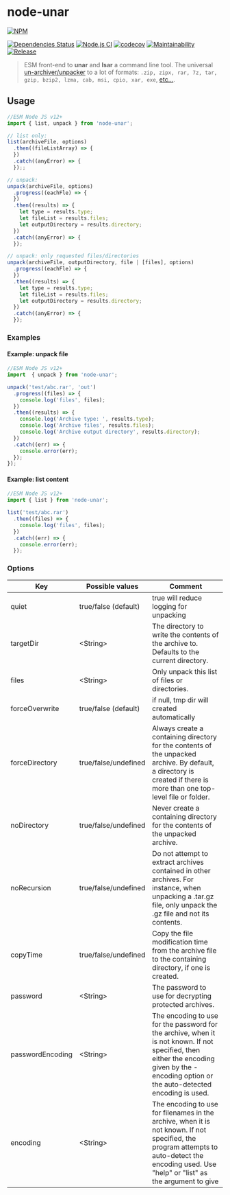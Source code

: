 # node-unar

[![NPM](https://nodei.co/npm/node-unar.png)](https://nodei.co/npm/node-unar/)

[![Dependencies Status][david-image]][david-url] [![Node.js CI](https://github.com/techno-express/node-unar/workflows/Node.js%20CI/badge.svg)](https://github.com/techno-express/node-unar/actions) [![codecov](https://codecov.io/gh/techno-express/node-unar/branch/main/graph/badge.svg?token=1HI1BHK6B2)](https://codecov.io/gh/techno-express/node-unar) [![Maintainability][codeclimate-image]][codeclimate-url][![Release][npm-image]][npm-url]

> ESM front-end to **unar** and **lsar** a command line tool. The universal [un-archiver/unpacker](http://unarchiver.c3.cx/commandline) to a lot of formats: `.zip, zipx, rar, 7z, tar, gzip, bzip2, lzma, cab, msi, cpio, xar, exe`, [etc...](http://unarchiver.c3.cx/formats).

## Usage

```js
//ESM Node JS v12+
import { list, unpack } from 'node-unar';

// list only:
list(archiveFile, options)
  .then((fileListArray) => {
  })
  .catch((anyError) => {
  });;

// unpack:
unpack(archiveFile, options)
  .progress((eachFle) => {
  })
  .then((results) => {
    let type = results.type;
    let fileList = results.files;
    let outputDirectory = results.directory;
  })
  .catch((anyError) => {
  });

// unpack: only requested files/directories
unpack(archiveFile, outputDirectory, file | [files], options)
  .progress((eachFle) => {
  })
  .then((results) => {
    let type = results.type;
    let fileList = results.files;
    let outputDirectory = results.directory;
  })
  .catch((anyError) => {
  });
```

### Examples

#### Example: unpack file

```js
//ESM Node JS v12+
import  { unpack } from 'node-unar';

unpack('test/abc.rar', 'out')
  .progress((files) => {
    console.log('files', files);
  })
  .then((results) => {
    console.log('Archive type: ', results.type);
    console.log('Archive files', results.files);
    console.log('Archive output directory', results.directory);
  })
  .catch((err) => {
    console.error(err);
  });
});
```

#### Example: list content

```js
//ESM Node JS v12+
import { list } from 'node-unar';

list('test/abc.rar')
  .then((files) => {
    console.log('files', files);
  })
  .catch((err) => {
    console.error(err);
  });
```

### Options

Key       | Possible values        | Comment
--------- | -----------------------|-------------------------------------------------
quiet     | true/false (default)   | true will reduce logging for unpacking
targetDir | \<String>              | The directory to write the contents of the archive to. Defaults to the current directory.
files     | \<String>              | Only unpack this list of files or directories.
forceOverwrite | true/false (default)  | if null, tmp dir will created automatically
forceDirectory | true/false/undefined  | Always create a containing directory for the contents of the unpacked archive. By default, a directory is created if there is more than one top-level file or folder.
noDirectory | true/false/undefined     | Never create a containing directory for the contents of the unpacked archive.
noRecursion | true/false/undefined     | Do not attempt to extract archives contained in other archives. For instance, when unpacking a .tar.gz file, only unpack the .gz file and not its contents.
copyTime | true/false/undefined        | Copy the file modification time from the archive file to the containing directory, if one is created.
password | \<String>                   | The password to use for decrypting protected archives.
passwordEncoding | \<String>           | The encoding to use for the password for the archive, when it is not known. If not specified, then either the encoding given by the -encoding option or the auto-detected encoding is used.
encoding | \<String>                   | The encoding to use for filenames in the archive, when it is not known. If not specified, the program attempts to auto-detect the encoding used. Use "help" or "list" as the argument to give

[david-url]: https://david-dm.org/techno-express/node-unar
[david-image]: http://img.shields.io/david/techno-express/node-unar.svg
[codeclimate-url]: https://codeclimate.com/github/techno-express/node-unar/maintainability
[codeclimate-image]: https://api.codeclimate.com/v1/badges/0d6a0bc69a8ea29c7de9/maintainability
[npm-url]: https://www.npmjs.org/package/node-unar
[npm-image]: http://img.shields.io/npm/v/node-unar.svg
